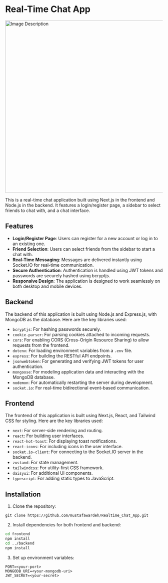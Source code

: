 # Real-Time Chat App
<img src="https://res.cloudinary.com/dsos2uuov/image/upload/v1708786694/h8zkvzf9nfqzeop2zevt.png" alt="Image Description" width="1000" height="550">

This is a real-time chat application built using Next.js in the frontend and Node.js in the backend. It features a login/register page, a sidebar to select friends to chat with, and a chat interface.

## Features

- **Login/Register Page**: Users can register for a new account or log in to an existing one.
- **Friend Selection**: Users can select friends from the sidebar to start a chat with.
- **Real-Time Messaging**: Messages are delivered instantly using Socket.IO for real-time communication.
- **Secure Authentication**: Authentication is handled using JWT tokens and passwords are securely hashed using bcryptjs.
- **Responsive Design**: The application is designed to work seamlessly on both desktop and mobile devices.

## Backend

The backend of this application is built using Node.js and Express.js, with MongoDB as the database. Here are the key libraries used:

- `bcryptjs`: For hashing passwords securely.
- `cookie-parser`: For parsing cookies attached to incoming requests.
- `cors`: For enabling CORS (Cross-Origin Resource Sharing) to allow requests from the frontend.
- `dotenv`: For loading environment variables from a `.env` file.
- `express`: For building the RESTful API endpoints.
- `jsonwebtoken`: For generating and verifying JWT tokens for user authentication.
- `mongoose`: For modeling application data and interacting with the MongoDB database.
- `nodemon`: For automatically restarting the server during development.
- `socket.io`: For real-time bidirectional event-based communication.

## Frontend

The frontend of this application is built using Next.js, React, and Tailwind CSS for styling. Here are the key libraries used:

- `next`: For server-side rendering and routing.
- `react`: For building user interfaces.
- `react-hot-toast`: For displaying toast notifications.
- `react-icons`: For including icons in the user interface.
- `socket.io-client`: For connecting to the Socket.IO server in the backend.
- `zustand`: For state management.
- `tailwindcss`: For utility-first CSS framework.
- `daisyui`: For additional UI components.
- `typescript`: For adding static types to JavaScript.

## Installation

1. Clone the repository:
```
git clone https://github.com/mustafawardeh/Realtime_Chat_App.git
```

2. Install dependencies for both frontend and backend:

```bash
cd frontend
npm install
cd ../backend
npm install
```
3. Set up environment variables:
```
PORT=<your-port>
MONGODB_URI=<your-mongodb-uri>
JWT_SECRET=<your-secret>
```
